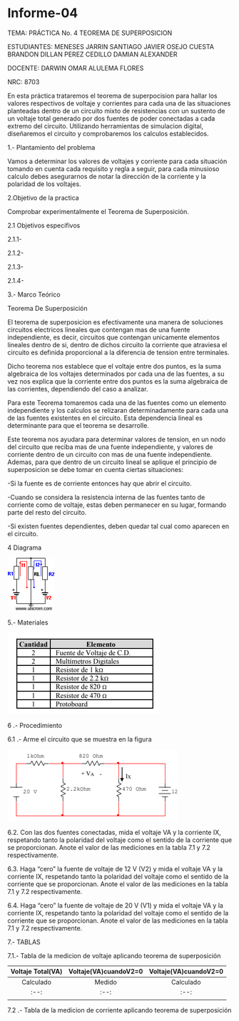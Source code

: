 # Informe-04
TEMA: PRÁCTICA No. 4 TEOREMA DE SUPERPOSICION

ESTUDIANTES:  MENESES JARRIN SANTIAGO JAVIER OSEJO CUESTA BRANDON DILLAN PEREZ CEDILLO DAMIAN ALEXANDER 
    
DOCENTE: DARWIN OMAR ALULEMA FLORES 
 
NRC:  8703

En esta práctica trataremos el teorema de superpocision para hallar los valores respectivos de voltaje y corrientes para cada una de las situaciones planteadas dentro de un circuito mixto de resistencias con un sustento de un voltaje total generado por dos fuentes de poder conectadas a cada extremo del circuito. Utilizando herramientas de simulacion digital, diseñaremos el circuito y comprobaremos los calculos establecidos.

1.- Plantamiento del problema

Vamos a determinar los valores de voltajes y corriente para cada situación tomando en cuenta cada requisito y regla a seguir, para cada minusioso calculo debes asegurarnos de notar la dirección de la corriente y la polaridad de los voltajes.

2.Objetivo de la practica

Comprobar experimentalmente el Teorema de Superposición.

2.1 Objetivos especifivos 

2.1.1- 

2.1.2- 

2.1.3- 

2.1.4- 

3.- Marco Teórico

Teorema De Superposición

El teorema de superposicion es efectivamente una manera de soluciones circuitos electricos lineales que contengan mas de una fuente independiente, es decir, circuitos que contengan unicamente elementos lineales dentro de si, dentro de dichos circuito la corriente que atraviesa el circuito es definida proporcional a la diferencia de tension entre terminales.

Dicho teorema nos establece que el voltaje entre dos puntos, es la suma algebraica de los voltajes determinados por cada una de las fuentes, a su vez nos explica que la corriente entre dos puntos es la suma algebraica de las corrientes, dependiendo del caso a analizar. 

Para este Teorema tomaremos cada una de las fuentes como un elemento independiente y los calculos se relizaran determinadamente para cada una de las fuentes existentes en el circuito. Esta dependencia lineal es determinante para que el teorema se desarrolle.

Este teorema nos ayudara para determinar valores de tension, en un nodo del circuito que reciba mas de una fuente independiente, y valores de corriente dentro de un circuito con mas de una fuente independiente. Ademas, para que dentro de un circuito lineal se aplique el principio de superposicion se debe tomar en cuenta ciertas situaciones: 

-Si la fuente es de corriente entonces hay que abrir el circuito.

-Cuando se considera la resistencia interna de las fuentes tanto de corriente como de voltaje, estas deben permanecer en su lugar, formando parte del resto del circuito.

-Si existen fuentes dependientes, deben quedar tal cual como aparecen en el circuito.

4 Diagrama 

![Circuito Lineal](https://github.com/Damian-A-Perez/Informe-04/blob/master/Img/superposicion1.gif)

5.- Materiales 

![Materiales](https://github.com/Damian-A-Perez/Informe-04/blob/master/Img/Material%20y%20equipo%20(4).png)

6 .- Procedimiento 

6.1 .- Arme el circuito que se muestra en la figura 

![CI](https://github.com/Damian-A-Perez/Informe-04/blob/master/Img/Circuito%20para%20analisis%20del%20teorema%20de%20superposicion.png)

6.2. Con las dos fuentes conectadas, mida el voltaje VA y la corriente IX, respetando
tanto la polaridad del voltaje como el sentido de la corriente que se proporcionan. Anote
el valor de las mediciones en la tabla 7.1 y 7.2 respectivamente.

6.3. Haga “cero” la fuente de voltaje de 12 V (V2) y mida el voltaje VA y la corriente
IX, respetando tanto la polaridad del voltaje como el sentido de la corriente que se
proporcionan. Anote el valor de las mediciones en la tabla 7.1 y 7.2 respectivamente.

6.4. Haga “cero” la fuente de voltaje de 20 V (V1) y mida el voltaje VA y la corriente
IX, respetando tanto la polaridad del voltaje como el sentido de la corriente que se
proporcionan. Anote el valor de las mediciones en la tabla 7.1 y 7.2 respectivamente.

7.- TABLAS

7.1.- Tabla de la medicion de voltaje aplicando teorema de superposición

|Voltaje Total(VA)|Voltaje(VA)cuandoV2=0|Voltaje(VA)cuandoV2=0|
|     :---:       |        :---:        |     :---:           | 
|Calculado|Medido |Calculado|  Medido   |Calculado | Medido   |
| :--:            |        :--:         |       :--:          |
|         |       |         |           |          |          |  

7.2 .- Tabla de la medicion de corriente aplicando teorema de superposición

